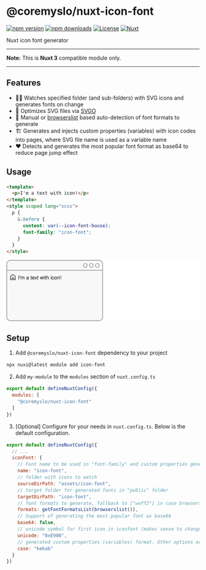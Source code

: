 # @coremyslo/nuxt-icon-font

[![npm version][npm-version-src]][npm-version-href]
[![npm downloads][npm-downloads-src]][npm-downloads-href]
[![License][license-src]][license-href]
[![Nuxt][nuxt-src]][nuxt-href]

Nuxt icon font generator

---

**Note:** This is **Nuxt 3** compatible module only.

---

## Features
- 🕵️‍♂️&nbsp;Watches specified folder (and sub-folders) with SVG icons and generates fonts on change
- 💅&nbsp;Optimizes SVG files via [SVGO](https://www.npmjs.com/package/svgo)
- 🤯&nbsp;Manual or [browserslist](https://www.npmjs.com/package/browserslist) based auto-detection  of font formats to generate
- 🏗️&nbsp;Generates and injects custom properties (variables) with icon codes into pages, where SVG file name is used as a variable name
- ❤️&nbsp;Detects and generates the most popular font format as base64 to reduce page jump effect

## Usage
``` html
<template>
  <p>I'm a text with icon!</p>
</template>
<style scoped lang="scss">
  p {
    &:before {
      content: var(--icon-font-house);
      font-family: "icon-font";
    }
  }
</style>
```

![](demo.svg) 

## Setup

1. Add `@coremyslo/nuxt-icon-font` dependency to your project

```bash
npx nuxi@latest module add icon-font
```

2. Add `my-module` to the `modules` section of `nuxt.config.ts`

```js
export default defineNuxtConfig({
  modules: [
    "@coremyslo/nuxt-icon-font"
  ]
})
```

3. [Optional] Configure for your needs in `nuxt.config.ts`. Below is the default configuration.
```js
export default defineNuxtConfig({
  // ...
  iconFont: {
    // Font name to be used in "font-family" and custom properties generated prefix "--icon-font-svgiconfilename"
    name: "icon-font",
    // folder with icons to watch
    sourceDirPath: "assets/icon-font",
    // target folder for generated fonts in "public" folder
    targetDirPath: "icon-font",
    // font formats to generate, fallback to ["woff2"] in case browserslist is not used, example for manual configuration: ["svg", "ttf", "woff", "woff2", "eot"] in any order
    formats: getFontFormatsList(browserslist()),
    // Support of generating the most popular font as base64
    base64: false,
    // unicode symbol for first icon in iconfont (makes sense to change only if you're not going to use custom properties)
    unicode: "0xE900",
    // generated custom properties (variables) format. Other options are: "snake", "pascal", "camel", "header", "constant"
    case: "kebab"
  }
})
```

<!-- Badges -->
[npm-version-src]: https://img.shields.io/npm/v/@coremyslo/nuxt-icon-font/latest.svg?style=flat&colorA=18181B&colorB=28CF8D
[npm-version-href]: https://npmjs.com/package/@coremyslo/nuxt-icon-font

[npm-downloads-src]: https://img.shields.io/npm/dm/@coremyslo/nuxt-icon-font.svg?style=flat&colorA=18181B&colorB=28CF8D
[npm-downloads-href]: https://npmjs.com/package/@coremyslo/nuxt-icon-font

[license-src]: https://img.shields.io/npm/l/@coremyslo/nuxt-icon-font.svg?style=flat&colorA=18181B&colorB=28CF8D
[license-href]: https://npmjs.com/package/@coremyslo/nuxt-icon-font

[nuxt-src]: https://img.shields.io/badge/Nuxt-18181B?logo=nuxt.js
[nuxt-href]: https://nuxt.com
